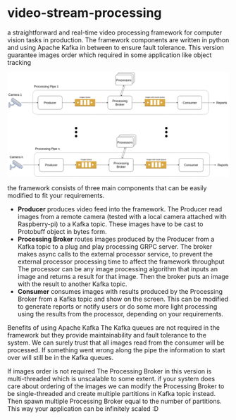 # video-stream-processing

a straightforward and real-time video processing framework for computer vision tasks in production.
The framework components are written in python and using Apache Kafka in between to ensure fault tolerance.
This version guarantee images order which required in some application like object tracking

![Image of Yaktocat](./images/video-stream-processing.png)

the framework consists of three main components that can be easily modified to fit your requirements.
- **Producer** produces video feed into the framework. The Producer read images from a remote camera (tested with a local camera attached with Raspberry-pi) to a Kafka topic. These images have to be cast to Protobuff object in bytes form.
- **Processing Broker** routes images produced by the Producer from a Kafka topic to a plug and play processing GRPC server. The broker makes async calls to the external processor service, to prevent the external processor processing time to affect the framework throughput The processor can be any image processing algorithm that inputs an image and returns a result for that image. Then the broker puts an image with the result to another Kafka topic.
- **Consumer** consumes images with results produced by the Processing Broker from a Kafka topic and show on the screen. This can be modified to generate reports or notify users or do some more light processing using the results from the processor, depending on your requirements.

Benefits of using Apache Kafka
The Kafka queues are not required in the framework but they provide maintainability and fault tolerance to the system.
We can surely trust that all images read from the consumer will be processed. If something went wrong along the pipe the information to start over will still be in the Kafka queues.

If images order is not required
The Processing Broker in this version is multi-threaded which is unscalable to some extent. if your system does care about ordering of the images we can modify the Processing Broker to be single-threaded and create multiple partitions in Kafka topic instead. Then spawn multiple Processing Broker equal to the number of partitions. This way your application can be infinitely scaled :D
